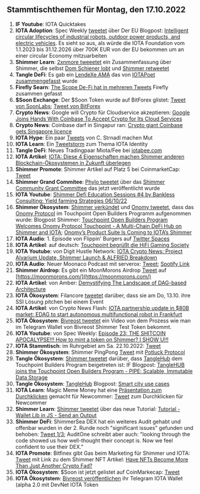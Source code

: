 ## Stammtischthemen für Montag, den 17.10.2022

1. **IF Youtube**: IOTA Quicktakes
2. **IOTA Adoption**: Spec Weekly [tweetet](https://twitter.com/SpecWeekly/status/1579617859130781696?s=20&t=zaGxPf4cD9WaoZnFpt4WAQ) über Der EU Blogpost: [Intelligent circular lifecycles of industrial robots, outdoor power products, and electric vehicles](https://cordis.europa.eu/project/id/101073508). Es sieht so aus, als würde die IOTA Foundation vom 1.1.2023 bis 31.12.2026 über 700K EUR von der EU bekommen um an einer circular Economy mitzuarbeiten
3. **Shimmer Learn**: [2xnmore tweeetet](https://twitter.com/2xnmore/status/1579509600448978944?s=20&t=F_f7J7riimP9Aom6MjxA1Q) ein Zusammenfassung über Shimmer, die selbst [Dom Schiener lobt](https://twitter.com/DomSchiener/status/1579536094601019393?s=20&t=F_f7J7riimP9Aom6MjxA1Q) und [Shimmer retweetet](https://twitter.com/shimmernet/status/1579710534127333377?s=20&t=F_f7J7riimP9Aom6MjxA1Q)
4. **Tangle DeFi**: Es gab ein [LendeXe AMA](https://twitter.com/LendeXeFinance) das von [IOTAPoet zusammengefasst](https://twitter.com/IotaPoet/status/1579540231178813440?s=20&t=F_f7J7riimP9Aom6MjxA1Q) wurde
5. **Firefly Searn**: [The Scope De-Fi hat in mehreren Tweets](https://twitter.com/ScopeDefi/status/1579539808455913472?s=20&t=F_f7J7riimP9Aom6MjxA1Q) Firefly zusammen gefasst
6. **$Soon Exchange**: Der $Soon Token wurde auf BitForex glistet: [Tweet von SoonLabs](https://twitter.com/soon_labs/status/1579774192693948417?s=20&t=F_f7J7riimP9Aom6MjxA1Q); [Tweet von BitForex](https://twitter.com/bitforexcom/status/1579743371547267075?s=20&t=zaGxPf4cD9WaoZnFpt4WAQ)
7. **Crypto News**: Google will Crypto für Cloudservice akzeptieren: [Google Joins Hands With Coinbase To Accept Crypto for Its Cloud Services](https://watcher.guru/news/google-joins-hands-with-coinbase-to-accept-crypto-for-its-cloud-services)
8. **Crypto News**: Coinbase darf in Singapur ran: [Crypto giant Coinbase gets Singapore licence](https://www.msn.com/en-ca/money/topstories/crypto-giant-coinbase-gets-singapore-licence/ar-AA12OANT)
9. **IOTA Hype**: Ein paar [Tweets](https://twitter.com/archimate/status/1579874993944788993?s=20&t=_u0dPMF4jOBIpVeD0dkQmA) von C. Strnadl machen Mut
10. **IOTA Learn**: Ein [Tweetstorm](https://twitter.com/cyrilXBT/status/1579953448887668736?s=20&t=_u0dPMF4jOBIpVeD0dkQmA) zum Thema IOTA Identity
11. **Tangle DeFi**: Neues Tradingpaar Miota/Fee bei [iotabee.com](https://iotabee.com/pool) 
12. **IOTA Artikel**: [IOTA: Diese 4 Eigenschaften machen Shimmer anderen Blockchain-Ökosystemen in Zukunft überlegen](https://www.crypto-news-flash.com/de/vier-eigenschaften-machen-shimmer-anderen-blockchain-oekosystemen-ueberlegen/)
13. **Shimmer Promote**: Shimmer Artikel auf Platz 5 bei CoinmarketCap: [Tweet](https://twitter.com/CoinMarketCap/status/1580060701569302529?s=20&t=Dt8eQYYkbXagtfV_LsF75A)
14. **Shimmer Grand Commitee**: [Phylo tweetet](https://twitter.com/PhyloIota/status/1580107626461134848?s=20&t=Dt8eQYYkbXagtfV_LsF75A) über das [Shimmer Community Grant Committee](https://govern.iota.org/t/shimmer-community-grant-committee/1415) das jetzt veröffentlicht wurde
15. **IOTA Youtube**: [Shimmer Defi Education Sessions #4 by Bankless Consulting: Yield farming Strategies 06/10/22 ](https://www.youtube.com/watch?v=hMfWfB71RdM)
16. **Shimmer Ökosystem**: [Shimmer verkündet](https://twitter.com/shimmernet/status/1580181526196936704?s=20&t=WWy5SYneU9RlA9Uq4xHyow) und [Onomy tweetet](https://twitter.com/OnomyProtocol/status/1580181688285822977?s=20&t=ccfHgh3RfNejMCGek11r4Q), dass das [Onomy Protocol](https://twitter.com/OnomyProtocol) im Touchpoint Open Builders Programm aufgenommen wurde: Blogpost Shimmer: [Touchpoint Open Builders Program Welcomes Onomy Protocol Touchpoint - A Multi-Chain DeFi Hub on Shimmer and IOTA](https://blog.shimmer.network/touchpoint-welcomes-onomy/); [Onomy’s Product Suite Is Coming to IOTA’s Shimmer](https://medium.com/onomy-protocol/onomys-product-suite-is-coming-to-iota-s-shimmer-4060abd4acc6)
17. **IOTA Audio**: 1. Episode von Flippin' Burgers auf [Twitter Spaces](https://twitter.com/OnomyProtocol/status/1580140435921461249?s=20&t=Dt8eQYYkbXagtfV_LsF75A)
18. **IOTA Artikel**: auf deutsch: [Touchpoint begrüßt die HiFi Gaming Society](https://iota-kurs.de/touchpoint-begruesst-die-hifi-gaming-society/)
19. **IOTA Youtube**: von Digit Hustle Network: [IOTA Crypto News: Project Alvarium Update, Shimmer Launch & ALFRIED Breakdown](https://www.youtube.com/watch?v=LF9-Rpn4Jiw)
20. **IOTA Audio**: Neuer Moonaco Podcast mit serverox: [Tweet](https://twitter.com/MoonacoPodcast/status/1580498959709392896?s=20&t=ekcaSn1xLyn89rNYY1SzZA); [Spotify Link](https://open.spotify.com/episode/6zfa4rng8GFBqZC0TqaxcM?si=InmtDX3dTLWXWdmKjLBxPw&nd=1)
21. **Shimmer Airdrop**: Es gibt ein MoonMorons Airdrop [Tweet](https://twitter.com/MoonMorons/status/1579505033372393473?s=20&t=aO0Vm2JBvmNJaNBW1im7Eg) auf [https://moonmorons.com/](https://moonmorons.com/)
22. **IOTA Artikel**: von Amber: [Demystifying The Landscape of DAG-based Architecture](https://medium.com/amber-group/demystifying-the-landscape-of-dag-based-architecture-7699493b2705)
23. **IOTA Ökosystem**: Filancore [tweetet](https://twitter.com/FilancoreGmbH/status/1580493183309729793?s=20&t=ekcaSn1xLyn89rNYY1SzZA) darüber, dass sie am Do, 13.10. ihre SSI Lösung pitchen bei einem Event
24. **IOTA Artikel**: von Crypto News Flash: [IOTA partnership update in $80B market: EDAG to start autonomous multifunctional robot in Frankfurt](https://www.crypto-news-flash.com/iota-partnership-update-in-80b-market-edag-to-start-autonomous-multifunctional-robot-in-frankfurt/)
25. **IOTA Ökosystem**: [Bivreost tweetet](https://twitter.com/bivreost/status/1580526319871623168?s=20&t=ekcaSn1xLyn89rNYY1SzZA) ein Video von dem Prozess wie man im Telegram Wallet von Bivreost Shimmer Test Token bekommt. 
26. **IOTA Youtube**: von Spec Weekly: [Episode 23: THE SHITCOIN APOCALYPSE!!! How to mint a token on Shimmer? I SHOW U!!!](https://www.youtube.com/watch?v=Q7vgeElXdfI)
27. **IOTA Stammtisch**: im Ruhrgebiet am Sa. 22.10.2022: [Tweet](https://twitter.com/IotaPunks_71/status/1580538622205255681?s=20&t=ekcaSn1xLyn89rNYY1SzZA)
28. **Shimmer Ökosystem**: Shimmer PingPong [Tweet](https://twitter.com/shimmernet/status/1580546653572198402?s=20&t=ekcaSn1xLyn89rNYY1SzZA) mit [Potluck Protocol](https://twitter.com/PotluckProtocol)
29. **Tangle Ökosystem**: [Shimmer tweetet](https://twitter.com/shimmernet/status/1580589189141213185?s=20&t=5Dkh9VgTErYK8khJrNsS5g) darüber, dass [TangleHub](https://twitter.com/Tanglehub_eu) dem Touchpoint Builders Program beigetreten ist: IF Blogpost: [TangleHUB joins the Touchpoint Open Builders Program - PIPE: Scalable, Immutable Data Storage](https://blog.shimmer.network/tanglehub-joins-touchpoint/)
30. **Tangle Ökosystem**: [TangleHub](https://twitter.com/Tanglehub_eu) Blogpost: [Smart city use cases](https://tanglehub.eu/smart-city-use-cases/)
31. **IOTA Learn**: Magic Meme Money hat eine [Präsentation zum Durchklicken](https://view.genial.ly/6347e8c327ec53001235d296/interactive-content-your-guide-to-iota-and-shimmer) gemacht für Newcommer: [Tweet](https://twitter.com/Magic_MemeMoney/status/1580804551027761153?s=20&t=-O48vUaJtoKsrDlEuOQR_Q) zum Durchklicken für Newcommer
32. **Shimmer Learn**: [Shimmer tweetet](https://twitter.com/shimmernet/status/1580815686359601152?s=20&t=-O48vUaJtoKsrDlEuOQR_Q) über das neue Tutorial: [Tutorial - Wallet Lib in JS - Send an Output](https://www.youtube.com/watch?v=qri4D-NGhGU)
33. **Shimmer DeFi**: ShimmerSea DEX hat ein weiteres Audit gehabt und offenbar wurden in der 2. Runde noch "significant issues" gefunden und behoben: [Tweet 1/3](https://twitter.com/auditone_team/status/1580817105041035264?s=20&t=-O48vUaJtoKsrDlEuOQR_Q); AuditOne schreibt aber auch: "looking through the code showed us how well-thought their concept is. Now we feel confident to use their DEX."
34. **IOTA Promote**: Bitfinex gibt Gas beim Marketing für Shimmer und IOTA: [Tweet](https://twitter.com/bitfinex/status/1580831068042670080?s=20&t=S-DA_-QRLF-UDwFW_CcLeA) mit Link zu dem Shimmer NFT Artikel: [Have NFTs Become More Than Just Another Crypto Fad?](https://blog.bitfinex.com/education/have-nfts-become-more-than-just-another-crypto-fad/)
35. **IOTA Ökosystem**: $Soon ist jetzt gelistet auf CoinMarkecap: [Tweet](https://coinmarketcap.com/currencies/soonaverse/)
36. **IOTA Ökosytstem**: [Bivreost veröffentlichen](https://twitter.com/bivreost/status/1581011457868959744?s=20&t=mTnSFAyvifF6ndRUWZC_7A) ihr Telegram IOTA Wallet (alpha 2.0 mit DevNet IOTA Token


